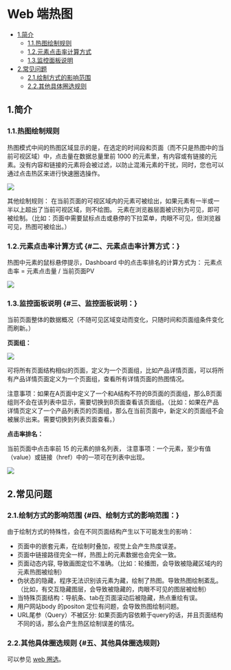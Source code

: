 # Web 端热图



* [1.简介](heatmap-web.md#1-jian-jie)
  * [1.1.热图绘制规则](heatmap-web.md#1-1-re-tu-hui-zhi-gui-ze)
  * [1.2.元素点击率计算方式](heatmap-web.md#二、元素点击率计算方式：)
  * [1.3.监控面板说明](heatmap-web.md#三、监控面板说明：)
* [2.常见问题](heatmap-web.md#2-chang-jian-wen-ti)
  * [2.1.绘制方式的影响范围](heatmap-web.md#四、绘制方式的影响范围：)
  * [2.2.其他具体圈选规则](heatmap-web.md#五、其他具体圈选规则)

## 1.简介

### 1.1.热图绘制规则

热图模式中间的热图区域显示的是，在选定的时间段和页面（而不只是热图中的当前可视区域）中，点击量在数据总量里前 1000 的元素里，有内容或有链接的元素。没有内容和链接的元素将会被过滤，以防止混淆元素的干扰，同时，您也可以通过点击热区来进行快速圈选操作。

![](https://docs.growingio.com/.gitbook/assets/1%20%286%29.png)

其他绘制规则： 在当前页面的可视区域内的元素可被绘出，如果元素有一半或一半以上超出了当前可视区域，则不绘图。 元素在浏览器层面被识别为可见，即可被绘制。（比如：页面中需要鼠标点击或悬停的下拉菜单，肉眼不可见，但浏览器可见，热图可被绘出。）

### 1.2.元素点击率计算方式 {#二、元素点击率计算方式：}

热图中元素的鼠标悬停提示，Dashboard 中的点击率排名的计算方式为： 元素点击率 = 元素点击量 / 当前页面PV

![](https://docs.growingio.com/.gitbook/assets/2%20%283%29.png)

### 1.3.监控面板说明 {#三、监控面板说明：}

当前页面整体的数据概况（不随可见区域变动而变化，只随时间和页面组条件变化而刷新。）

**页面组：**

![](https://docs.growingio.com/.gitbook/assets/3.png)

可将所有页面结构相似的页面，定义为一个页面组，比如产品详情页面，可以将所有产品详情页面定义为一个页面组，查看所有详情页面的热图情况。

注意事项：如果在A页面中定义了一个和A结构不符的B页面的页面组，那么B页面组则不会在该列表中显示，需要切换到B页面查看该页面组。（比如：如果在产品详情页定义了一个产品列表页的页面组，那么在当前页面中，新定义的页面组不会被展示出来。需要切换到列表页面查看。）

**点击率排名：**

当前页面中点击率前 15 的元素的排名列表， 注意事项：一个元素，至少有值（value）或链接（href）中的一项可在列表中出现。

![](https://docs.growingio.com/.gitbook/assets/4%20%283%29.png)

## 2.常见问题

### 2.1.**绘制方式的影响范围** {#四、绘制方式的影响范围：}

由于绘制方式的特殊性，会在不同页面结构产生以下可能发生的影响：

* 页面中的嵌套元素，在绘制时叠加，视觉上会产生热度误差。
* 页面中链接路径完全一样，热图上的元素数据也会完全一致。
* 页面动态内容, 导致画图定位不准确。（比如：轮播图，会导致被隐藏区域内的元素热图被绘制）
* 伪状态的隐藏，程序无法识别该元素为藏，绘制了热图。导致热图绘制紊乱。（比如，有交互隐藏图层，会导致被隐藏的，肉眼不可见的图层被绘制）
* 当特殊页面结构：导航条、tab在页面滚动后被隐藏，热点重绘有误。
* 用户网站body 的positon 定位有问题，会导致热图绘制问题。
* URL尾参（Query）不被区分: 如果页面内容依赖于query的话，并且页面结构不同的话，那么会产生热区绘制误差的情况。

### 2.2.其他具体圈选规则 {#五、其他具体圈选规则}

可以参见 [web 圈选](../../data-model/circle/circle-web.md)。

